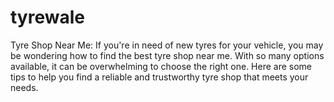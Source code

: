 # tyrewale
Tyre Shop Near Me:  If you're in need of new tyres for your vehicle, you may be wondering how to find the best tyre shop near me. With so many options available, it can be overwhelming to choose the right one. Here are some tips to help you find a reliable and trustworthy tyre shop that meets your needs. 
